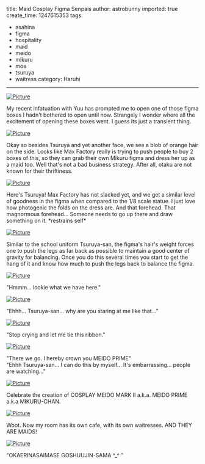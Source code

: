 title: Maid Cosplay Figma Senpais
author: astrobunny
imported: true
create_time: 1247615353
tags:
- asahina
- figma
- hospitality
- maid
- meido
- mikuru
- moe
- tsuruya
- waitress
category: Haruhi
---
 [![](wp-uploads/2009/07/wpid-100-6952-500x375.jpg "Picture")](/images/wp-uploads/2009/07/wpid-100-6952.jpg)  
  
My recent infatuation with Yuu has prompted me to open one of those figma boxes I hadn't bothered to open until now. Strangely I wonder where all the excitement of opening these boxes went. I guess its just a transient thing.  
<!--more-->  
 [![](wp-uploads/2009/07/wpid-100-6964-500x375.jpg "Picture")](/images/wp-uploads/2009/07/wpid-100-6964.jpg)  
  
Okay so besides Tsuruya and yet another face, we see a blob of orange hair on the side. Looks like Max Factory really is trying to push people to buy 2 boxes of this, so they can grab their own Mikuru figma and dress her up as a maid too. Well that's not a bad business strategy. After all, otaku are not known for their thriftiness.  
  
 [![](wp-uploads/2009/07/wpid-100-6966-500x666.jpg "Picture")](/images/wp-uploads/2009/07/wpid-100-6966.jpg)  
  
Here's Tsuruya! Max Factory has not slacked yet, and we get a similar level of goodness in the figma when compared to the 1/8 scale statue. I just love how photogenic the folds on the dress are. And that forehead. That magnormous forehead... Someone needs to go up there and draw something on it. \*restrains self\*  
  
 [![](wp-uploads/2009/07/wpid-100-6970-500x666.jpg "Picture")](/images/wp-uploads/2009/07/wpid-100-6970.jpg)  
  
Similar to the school uniform Tsuruya-san, the figma's hair's weight forces one to push the legs as far back as possible to maintain a good center of gravity for balancing. Once you do this several times you start to get the hang of it and know how much to push the legs back to balance the figma.  
  
 [![](wp-uploads/2009/07/wpid-100-6974-500x375.jpg "Picture")](/images/wp-uploads/2009/07/wpid-100-6974.jpg)  
  
"Hmmm... lookie what we have here."  
  
 [![](wp-uploads/2009/07/wpid-100-6975-500x375.jpg "Picture")](/images/wp-uploads/2009/07/wpid-100-6975.jpg)  
  
"Ehhh... Tsuruya-san... why are you staring at me like that..."  
  
 [![](wp-uploads/2009/07/wpid-100-6976-500x666.jpg "Picture")](/images/wp-uploads/2009/07/wpid-100-6976.jpg)  
  
"Stop crying and let me tie this ribbon."  
  
 [![](wp-uploads/2009/07/wpid-100-6980-500x666.jpg "Picture")](/images/wp-uploads/2009/07/wpid-100-6980.jpg)  
  
"There we go. I hereby crown you MEIDO PRIME"  
"Ehhh Tsuruya-san... I can do this by myself... It's embarrassing... people are watching..."  
  
 [![](wp-uploads/2009/07/wpid-100-6981-500x375.jpg "Picture")](/images/wp-uploads/2009/07/wpid-100-6981.jpg)  
  
Celebrate the creation of COSPLAY MEIDO MARK II a.k.a. MEIDO PRIME a.k.a MIKURU-CHAN.  
  
 [![](wp-uploads/2009/07/wpid-100-6982-500x375.jpg "Picture")](/images/wp-uploads/2009/07/wpid-100-6982.jpg)  
  
Woot. Now my room has its own cafe, with its own waitresses. AND THEY ARE MAIDS!  
  
 [![](wp-uploads/2009/07/wpid-100-6983-500x375.jpg "Picture")](/images/wp-uploads/2009/07/wpid-100-6983.jpg)  
  
"OKAERINASAIMASE GOSHUUJIN-SAMA ^\_^ "